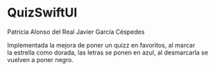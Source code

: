 # QuizSwiftUI

Patricia Alonso del Real
Javier García Céspedes

Implementada la mejora de poner un quizz en favoritos, al marcar              
la estrella como dorada, las letras se ponen en azul, al desmarcarla se
vuelven a poner negro.
